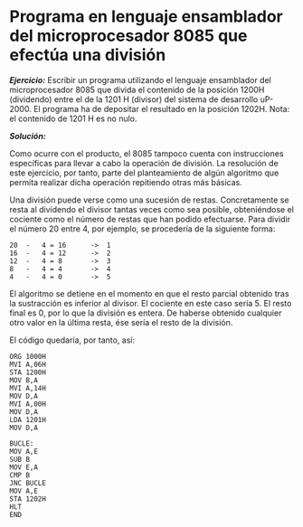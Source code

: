 # Programa en lenguaje ensamblador del microprocesador 8085 que efectúa una división


_**Ejercicio:**_ Escribir un programa utilizando el lenguaje ensamblador del microprocesador 8085 que divida el contenido de la posición 1200H (dividendo) entre el de la 1201 H (divisor) del sistema de desarrollo uP-2000. El programa ha de depositar el resultado en la posición 1202H. Nota: el contenido de 1201 H es no nulo.


_**Solución:**_

Como ocurre con el producto, el 8085 tampoco cuenta con instrucciones específicas para llevar a cabo la operación de división. La resolución de este ejercicio, por tanto, parte del planteamiento de algún algoritmo que permita realizar dicha operación repitiendo otras más
básicas.

Una división puede verse como una sucesión de restas. Concretamente se resta al dividendo el divisor tantas veces como sea posible, obteniéndose el cociente como el número de restas que han podido efectuarse. Para dividir el número 20 entre 4, por ejemplo, se procedería de la siguiente forma:

```
20  -   4 = 16      ->  1
16  -   4 = 12      ->  2
12  -   4 = 8       ->  3
8   -   4 = 4       ->  4
4   -   4 = 0       ->  5
```

El algoritmo se detiene en el momento en que el resto parcial obtenido tras la sustracción es inferior al divisor. El cociente en este caso sería 5. El resto final es 0, por lo que la división es entera. De haberse obtenido cualquier otro valor en la última resta, ése sería el resto de la división.

El código quedaría, por tanto, así:

```
ORG 1000H
MVI A,06H
STA 1200H
MOV B,A
MVI A,14H
MOV D,A
MVI A,00H
MOV D,A
LDA 1201H
MOV D,A

BUCLE:
MOV A,E
SUB B
MOV E,A
CMP B
JNC BUCLE
MOV A,E
STA 1202H
HLT 
END
```